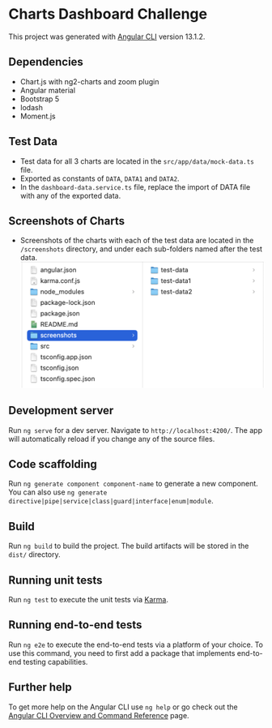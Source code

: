 # Charts Dashboard Challenge

This project was generated with [Angular CLI](https://github.com/angular/angular-cli) version 13.1.2.

## Dependencies
- Chart.js with ng2-charts and zoom plugin
- Angular material
- Bootstrap 5
- lodash
- Moment.js

## Test Data
- Test data for all 3 charts are located in the `src/app/data/mock-data.ts` file. 
- Exported as constants of `DATA`, `DATA1` and `DATA2`.
- In the `dashboard-data.service.ts` file, replace the import of DATA file with any of the exported data.

## Screenshots of Charts
- Screenshots of the charts with each of the test data are located in the `/screenshots` directory, and under each sub-folders named after the test data.
![src/assets/screenshots-folder.png](src/assets/screenshots-folder.png)

## Development server

Run `ng serve` for a dev server. Navigate to `http://localhost:4200/`. The app will automatically reload if you change any of the source files.

## Code scaffolding

Run `ng generate component component-name` to generate a new component. You can also use `ng generate directive|pipe|service|class|guard|interface|enum|module`.

## Build

Run `ng build` to build the project. The build artifacts will be stored in the `dist/` directory.

## Running unit tests

Run `ng test` to execute the unit tests via [Karma](https://karma-runner.github.io).

## Running end-to-end tests

Run `ng e2e` to execute the end-to-end tests via a platform of your choice. To use this command, you need to first add a package that implements end-to-end testing capabilities.

## Further help

To get more help on the Angular CLI use `ng help` or go check out the [Angular CLI Overview and Command Reference](https://angular.io/cli) page.

